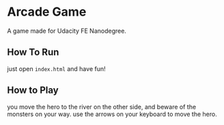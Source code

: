 # Arcade Game

A game made for Udacity FE Nanodegree.

## How To Run
just open `index.html` and have fun!

## How to Play
you move the hero to the river on the other side, and beware of the monsters on your way.
use the arrows on your keyboard to move the hero.
